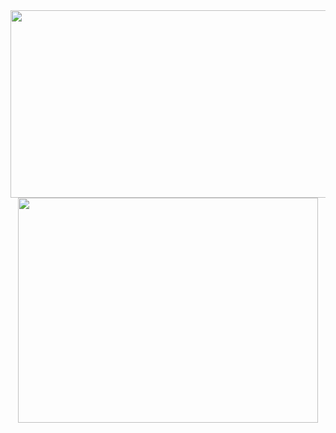 <div align="center">
  <img src="https://media.giphy.com/media/dWesBcTLavkZuG35MI/giphy.gif" width="600" height="300"/>
  <img src="//s.imgur.com/min/embed.js" width="480" height="360"/>
  
</div>


